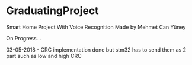# GraduatingProject
Smart Home Project With Voice Recognition
Made by Mehmet Can Yüney

On Progress...

03-05-2018 - CRC implementation done but stm32 has to send them as 2 part such as low and high CRC
